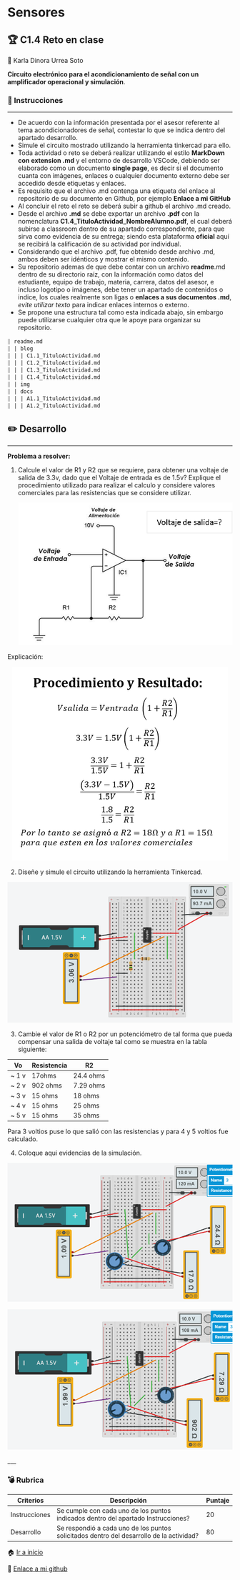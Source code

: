 # Sensores
## :trophy: C1.4 Reto en clase
:woman: Karla Dinora Urrea Soto


**Circuito electrónico para el acondicionamiento de señal con un amplificador operacional y simulación**.

### :blue_book: Instrucciones

___

- De acuerdo con la información presentada por el asesor referente al tema acondicionadores de señal, contestar lo que se indica dentro del apartado desarrollo.
- Simule el circuito mostrado utilizando la herramienta tinkercad para ello.
- Toda actividad o reto se deberá realizar utilizando el estilo **MarkDown con extension .md** y el entorno de desarrollo VSCode, debiendo ser elaborado como un documento **single page**, es decir si el documento cuanta con imágenes, enlaces o cualquier documento externo debe ser accedido desde etiquetas y enlaces.
- Es requisito que el archivo .md contenga una etiqueta del enlace al repositorio de su documento en Github, por ejemplo **Enlace a mi GitHub**
- Al concluir el reto el reto se deberá subir a github el archivo .md creado.
- Desde el archivo **.md** se debe exportar un archivo **.pdf** con la nomenclatura **C1.4_TituloActividad_NombreAlumno.pdf**, el cual deberá subirse a classroom dentro de su apartado correspondiente, para que sirva como evidencia de su entrega; siendo esta plataforma **oficial** aquí se recibirá la calificación de su actividad por individual.
- Considerando que el archivo .pdf, fue obtenido desde archivo .md, ambos deben ser idénticos y mostrar el mismo contenido.
- Su repositorio ademas de que debe contar con un archivo **readme**.md dentro de su directorio raíz, con la información como datos del estudiante, equipo de trabajo, materia, carrera, datos del asesor, e incluso logotipo o imágenes, debe tener un apartado de contenidos o indice, los cuales realmente son ligas o **enlaces a sus documentos .md**, _evite utilizar texto_ para indicar enlaces internos o externo.
- Se propone una estructura tal como esta indicada abajo, sin embargo puede utilizarse cualquier otra que le apoye para organizar su repositorio.

```  
| readme.md
| | blog
| | | C1.1_TituloActividad.md
| | | C1.2_TituloActividad.md
| | | C1.3_TituloActividad.md
| | | C1.4_TituloActividad.md
| | img
| | docs
| | | A1.1_TituloActividad.md
| | | A1.2_TituloActividad.md
```


## :pencil2: Desarrollo

___

**Problema a resolver:**

1. Calcule el valor de R1 y R2 que se requiere, para obtener una voltaje de salida de 3.3v, dado que el Voltaje de entrada es de 1.5v? Explique el procedimiento utilizado para realizar el calculo y considere valores comerciales para las resistencias que se considere utilizar.

    <p align="center">
        <img alt="Circuito" src="https://github.com/Karldin11/SistemasProgramables/blob/main/img/c1.4/C1.x_CircuitoAcondicionadorAmOP.png?raw=true"   >
    </p>

 Explicación:   
 <p align="center">
        <img alt="Explicar" src="https://github.com/Karldin11/SistemasProgramables/blob/main/img/c1.4/explicar.PNG?raw=true" 
        >
    </p>


2. Diseñe y simule el circuito utilizando la herramienta Tinkercad.
<p align="center">
        <img alt="Simulacion" src="https://github.com/Karldin11/SistemasProgramables/blob/main/img/c1.4/pregunta2.PNG?raw=true" 
        >
    </p>

3. Cambie el valor de R1 o R2 por un potenciómetro de tal forma que pueda compensar una salida de voltaje tal como se muestra en la tabla siguiente:
   
Vo |Resistencia | R2 |
----|----|---|
~ 1 v| 17ohms | 24.4 ohms|
~ 2 v| 902 ohms | 7.29 ohms|
~ 3 v| 15 ohms | 18 ohms| 
~ 4 v| 15 ohms | 25 ohms|
~ 5 v| 15 ohms | 35 ohms|

Para 3 voltios puse lo que salió con las resistencias y para 4 y 5 voltios fue calculado.

4. Coloque aqui evidencias de la simulación.

<p align="center">
        <img alt="Simulacion" src="https://github.com/Karldin11/SistemasProgramables/blob/main/img/c1.4/pregunta4_1.PNG?raw=true" 
        >
    </p>

   <p align="center">
        <img alt="Simulacion" src="https://github.com/Karldin11/SistemasProgramables/blob/main/img/c1.4/pregunta4_2.PNG?raw=true" 
        >
    </p>
___

### :bomb: Rubrica

| Criterios     | Descripción                                                                                  | Puntaje |
| ------------- | -------------------------------------------------------------------------------------------- | ------- |
| Instrucciones | Se cumple con cada uno de los puntos indicados dentro del apartado Instrucciones?            | 20 |
| Desarrollo    | Se respondió a cada uno de los puntos solicitados dentro del desarrollo de la actividad?     | 80      |

:house: [Ir a inicio](https://github.com/Karldin11/SistemasProgramables)

:file_folder: [Enlace a mi github](https://github.com/Karldin11/SistemasProgramables/blob/main/Trabajos/C1.4_Acondicionador_de_senal_AmOP_KarlaUrrea.md)
